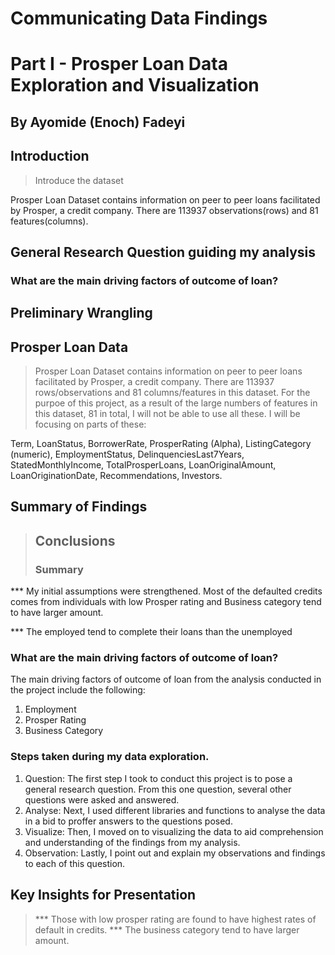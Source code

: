 # Communicating Data Findings
# Part I - Prosper Loan Data Exploration and Visualization
## By Ayomide (Enoch) Fadeyi

## Introduction
> Introduce the dataset

Prosper Loan Dataset contains information on peer to peer loans facilitated by Prosper, a credit company.
There are 113937 observations(rows) and 81 features(columns).


##  General Research Question guiding my analysis
### What are the main driving factors of outcome of loan?

## Preliminary Wrangling



## Prosper Loan Data

> Prosper Loan Dataset contains information on peer to peer loans facilitated by Prosper, a credit company.
There are 113937 rows/observations and 81 columns/features in this dataset.
For the purpoe of this project, as a result of the large numbers of features in this dataset, 81 in total, 
I will not be able to use all these. I will be focusing on parts of these:

Term, LoanStatus, BorrowerRate, ProsperRating (Alpha), ListingCategory (numeric), 
EmploymentStatus, DelinquenciesLast7Years, StatedMonthlyIncome, TotalProsperLoans, 
LoanOriginalAmount, LoanOriginationDate, Recommendations, Investors. 


## Summary of Findings

> ## Conclusions  
> ### Summary
*** My initial assumptions were strengthened. Most of the defaulted credits comes from individuals with low Prosper rating and Business category tend to have larger amount.

*** The employed tend to complete their loans than the unemployed


### What are the main driving factors of outcome of loan?
The main driving factors of outcome of loan from the analysis conducted in the project include the following:
1. Employment
2. Prosper Rating
3. Business Category

### Steps taken during my data exploration.
1. Question: The first step I took to conduct this project is to pose a general research question. From this one question, several other questions were asked and answered.
2. Analyse: Next, I used different libraries and functions to analyse the data in a bid to proffer answers to the questions posed.
3. Visualize: Then, I moved on to visualizing the data to aid comprehension and understanding of the findings from my analysis.
4. Observation: Lastly, I point out and explain my observations and findings to each of this question.


## Key Insights for Presentation

> *** Those with low prosper rating are found to have highest rates of default in credits. 
  *** The business category tend to have larger amount.